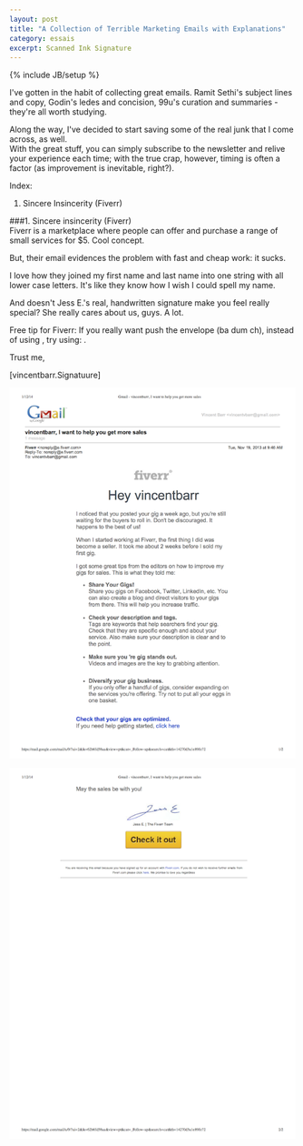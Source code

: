 ```yaml
---
layout: post
title: "A Collection of Terrible Marketing Emails with Explanations"
category: essais
excerpt: Scanned Ink Signature
---
```

{% include JB/setup %}

I've gotten in the habit of collecting great emails. Ramit Sethi's subject lines and copy, Godin's ledes and concision, 99u's curation and summaries - they're all worth studying.  

Along the way, I've decided to start saving some of the real junk that I come across, as well.  
With the great stuff, you can simply subscribe to the newsletter and relive your experience each time; with the true crap, however, timing is often a factor (as improvement is inevitable, right?). 

Index:
1. Sincere Insincerity (Fiverr)  

###1. Sincere insincerity (Fiverr)  
Fiverr is a marketplace where people can offer and purchase a range of small services for $5. Cool concept.  

But, their email evidences the problem with fast and cheap work: it sucks.  

I love how they joined my first name and last name into one string with all lower case letters. It's like they know how I wish I could spell my name.

And doesn't Jess E.'s real, handwritten signature make you feel really special? She really cares about us, guys. A lot.  

Free tip for Fiverr: If you really want push the envelope (ba dum ch), instead of using <firstnamelastname>, try using: <firstnamelastnamee>. 

Trust me,  

[vincentbarr.Signatuure]

![The opening of a terrible Fiverr email](/assets/images/bad-fiverr-email1.png)  

![The closing of a terrible Fiverr email](/assets/images/bad-fiverr-email2.png)  